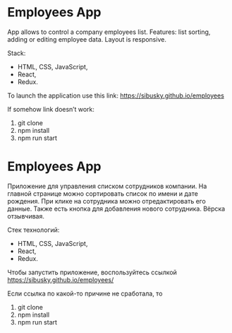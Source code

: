 # Employees App

App allows to control a company employees list. Features: list sorting, adding or editing employee data. Layout is responsive.

Stack:
- HTML, CSS, JavaScript,
- React,
- Redux.

To launch the application use this link: https://sibusky.github.io/employees

If somehow link doesn’t work:

1. git clone
2. npm install
3. npm run start


# Employees App

Приложение для управления списком сотрудников компании. На главной странице можно сортировать список по имени и дате рождения. При клике на сотрудника можно отредактировать его данные. Также есть кнопка для добавления нового сотрудника. Вёрска отзывчивая.

Стек технологий:
- HTML, CSS, JavaScript,
- React,
- Redux.

Чтобы запустить приложение, воспользуйтесь ссылкой https://sibusky.github.io/employees/

Если ссылка по какой-то причине не сработала, то

1. git clone
2. npm install
3. npm run start